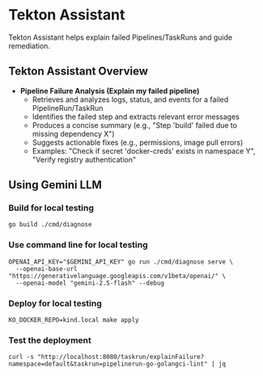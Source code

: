 # Tekton Assistant

Tekton Assistant helps explain failed Pipelines/TaskRuns and guide remediation. 

## Tekton Assistant Overview

- **Pipeline Failure Analysis (Explain my failed pipeline)**
  - Retrieves and analyzes logs, status, and events for a failed PipelineRun/TaskRun
  - Identifies the failed step and extracts relevant error messages
  - Produces a concise summary (e.g., "Step 'build' failed due to missing dependency X")
  - Suggests actionable fixes (e.g., permissions, image pull errors)
  - Examples: "Check if secret 'docker-creds' exists in namespace Y", "Verify registry authentication"

## Using Gemini LLM

### Build for local testing
```
go build ./cmd/diagnose
```

### Use command line for local testing
```
OPENAI_API_KEY="$GEMINI_API_KEY" go run ./cmd/diagnose serve \
  --openai-base-url "https://generativelanguage.googleapis.com/v1beta/openai/" \
  --openai-model "gemini-2.5-flash" --debug
```

### Deploy for local testing
```
KO_DOCKER_REPO=kind.local make apply
```

### Test the deployment
```
curl -s "http://localhost:8080/taskrun/explainFailure?namespace=default&taskrun=pipelinerun-go-golangci-lint" | jq
```

